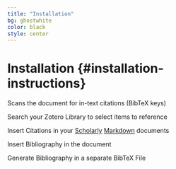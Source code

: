 ```yaml
---
title: "Installation"
bg: ghostwhite
color: black
style: center
---
```


# Installation {#installation-instructions}

Scans the document for in-text citations (BibTeX keys)

Search your Zotero Library to select items to reference

Insert Citations in your [Scholarly][1] [Markdown][2] documents

Insert Bibliography in the document

Generate Bibliography in a separate BibTeX File



[1]: http://scholarlymarkdown.com/
[2]: http://blog.martinfenner.org/2013/06/17/what-is-scholarly-markdown/